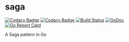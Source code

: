 # saga

[![Codacy Badge](https://api.codacy.com/project/badge/Grade/e7abb59c0b764604bf57cb1e33772751)](https://app.codacy.com/app/vanbong/saga?utm_source=github.com&utm_medium=referral&utm_content=bongnv/saga&utm_campaign=badger)
[![Codacy Badge](https://api.codacy.com/project/badge/Coverage/b7ddfaa9065e43d6aaff8d1681a6ebb9)](https://www.codacy.com/app/vanbong/saga?utm_source=github.com&amp;utm_medium=referral&amp;utm_content=bongnv/saga&amp;utm_campaign=Badge_Coverage)
[![Build Status](https://travis-ci.org/bongnv/saga.svg?branch=master)](https://travis-ci.org/bongnv/saga)
[![GoDoc](https://godoc.org/github.com/bongnv/saga?status.svg)](https://godoc.org/github.com/bongnv/saga)
[![Go Report Card](https://goreportcard.com/badge/github.com/bongnv/saga)](https://goreportcard.com/report/github.com/bongnv/saga)

A Saga pattern in Go
